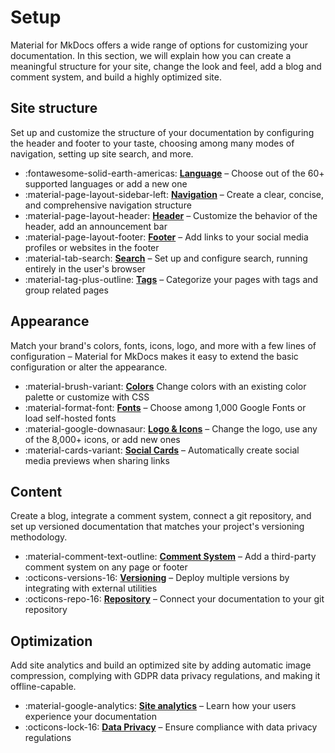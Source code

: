 # Setup

Material for MkDocs offers a wide range of options for customizing your
documentation. In this section, we will explain how you can create a meaningful
structure for your site, change the look and feel, add a blog and comment system,
and build a highly optimized site.

## Site structure

Set up and customize the structure of your documentation by configuring the
header and footer to your taste, choosing among many modes of navigation,
setting up site search, and more.

<div class="grid cards" markdown>

- :fontawesome-solid-earth-americas: __[Language]__ – Choose out of the 60+ supported languages or add a new one
- :material-page-layout-sidebar-left: __[Navigation]__ – Create a clear, concise, and comprehensive navigation structure
- :material-page-layout-header: __[Header]__ – Customize the behavior of the header, add an announcement bar
- :material-page-layout-footer: __[Footer]__ – Add links to your social media profiles or websites in the footer 
- :material-tab-search: __[Search]__ – Set up and configure search, running entirely in the user's browser
- :material-tag-plus-outline: __[Tags]__ – Categorize your pages with tags and group related pages

</div>

  [Language]: changing-the-language.md
  [Navigation]: setting-up-navigation.md
  [Header]: setting-up-the-header.md
  [Footer]: setting-up-the-footer.md
  [Search]: setting-up-site-search.md
  [Tags]: setting-up-tags.md


## Appearance

Match your brand's colors, fonts, icons, logo, and more with a few lines of
configuration – Material for MkDocs makes it easy to extend the basic
configuration or alter the appearance.

<div class="grid cards" markdown>

- :material-brush-variant: __[Colors]__ Change colors with an existing color palette or customize with CSS
- :material-format-font: __[Fonts]__ – Choose among 1,000 Google Fonts or load self-hosted fonts
- :material-google-downasaur: __[Logo & Icons]__ – Change the logo, use any of the 8,000+ icons, or add new ones
- :material-cards-variant: __[Social Cards]__ – Automatically create social media previews when sharing links

</div>

  [Colors]: changing-the-colors.md
  [Fonts]: changing-the-fonts.md
  [Logo & Icons]: changing-the-logo-and-icons.md
  [Social Cards]: setting-up-social-cards.md

## Content

Create a blog, integrate a comment system, connect a git repository, and set up
versioned documentation that matches your project's versioning methodology.

<div class="grid cards" markdown>

- :material-comment-text-outline: __[Comment System]__ – Add a third-party comment system on any page or footer
- :octicons-versions-16: __[Versioning]__ – Deploy multiple versions by integrating with external utilities
- :octicons-repo-16: __[Repository]__ – Connect your documentation to your git repository

</div>

  [Blog]: setting-up-a-blog.md
  [Comment System]: adding-a-comment-system.md
  [Versioning]: setting-up-versioning.md  
  [Repository]: adding-a-git-repository.md

## Optimization

Add site analytics and build an optimized site by adding automatic image
compression, complying with GDPR data privacy regulations, and making it
offline-capable.

<div class="grid cards" markdown>

- :material-google-analytics: __[Site analytics]__ – Learn how your users experience your documentation
- :octicons-lock-16: __[Data Privacy]__ – Ensure compliance with data privacy regulations

</div>

  [Site analytics]: setting-up-site-analytics.md
  [Optimized site]: building-an-optimized-site.md
  [Data Privacy]: ensuring-data-privacy.md
